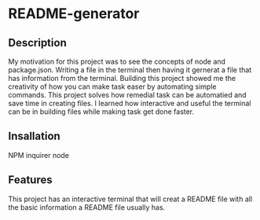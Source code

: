 # README-generator

## Description

My motivation for this project was to see the concepts of node and package.json. Writing a file in the terminal then having it gernerat a file that has information from the terminal. Building this project showed me the creativity of how you can make task easer by automating simple commands. This project solves how remedial task can be automatied and save time in creating files. I learned how interactive and useful the terminal can be in building files while making task get done faster.



## Insallation 

NPM
inquirer
node

## Features

This project has an interactive terminal that will creat a README file with all the basic information a README file usually has.